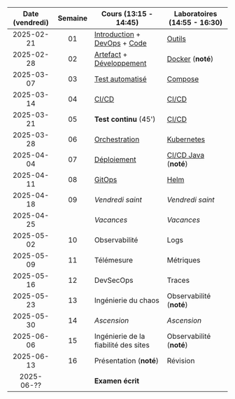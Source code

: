 | Date (vendredi) | Semaine | Cours (13:15 - 14:45)                                                                            | Laboratoires (14:55 - 16:30)                  |
| :-------------: | :-----: | ------------------------------------------------------------------------------------------------ | --------------------------------------------- |
|   2025-02-21    |   01    | [Introduction](/docs/introduction) + [DevOps](/docs/lessons/devops) + [Code](/docs/lessons/code) | [Outils](/docs/labs/tools)                    |
|   2025-02-28    |   02    | [Artefact](/docs/lessons/artifact) + [Développement](/docs/lessons/development)                  | [Docker](/docs/labs/docker) (**noté**)        |
|   2025-03-07    |   03    | [Test automatisé](/docs/lessons/test)                                                            | [Compose](/docs/labs/compose)                 |
|   2025-03-14    |   04    | [CI/CD](/docs/lessons/ci-cd)                                                                     | [CI/CD](/docs/labs/cicd)                      |
|   2025-03-21    |   05    | **Test continu** (45')                                                                           | [CI/CD](/docs/labs/cicd)                      |
|   2025-03-28    |   06    | [Orchestration](/docs/lessons/orchestration)                                                     | [Kubernetes](/docs/labs/kubernetes)           |
|   2025-04-04    |   07    | [Déploiement](/docs/lessons/deployment)                                                          | [CI/CD Java](/docs/labs/cicd-java) (**noté**) |
|   2025-04-11    |   08    | [GitOps](/docs/lessons/gitops)                                                                   | [Helm](/docs/labs/helm)                       |
|   2025-04-18    |   09    | _Vendredi saint_                                                                                 | _Vendredi saint_                              |
|   2025-04-25    |         | _Vacances_                                                                                       | _Vacances_                                    |
|   2025-05-02    |   10    | Observabilité                                                                                    | Logs                                          |
|   2025-05-09    |   11    | Télémesure                                                                                       | Métriques                                     |
|   2025-05-16    |   12    | DevSecOps                                                                                        | Traces                                        |
|   2025-05-23    |   13    | Ingénierie du chaos                                                                              | Observabilité (**noté**)                      |
|   2025-05-30    |   14    | _Ascension_                                                                                      | _Ascension_                                   |
|   2025-06-06    |   15    | Ingénierie de la fiabilité des sites                                                             | Observabilité (**noté**)                      |
|   2025-06-13    |   16    | Présentation (**noté**)                                                                          | Révision                                      |
|   2025-06-??    |         | **Examen écrit**                                                                                 |                                               |
